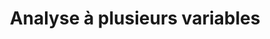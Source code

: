 ---
layout: default
title: Analyse à plusieurs variables
permalink: analyse-a-plusieurs-variables
redirect_from:
  - analyse-à-plusieurs-variables
---